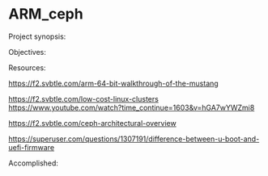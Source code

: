 # ARM_ceph

Project synopsis:

Objectives:

Resources:

https://f2.svbtle.com/arm-64-bit-walkthrough-of-the-mustang

https://f2.svbtle.com/low-cost-linux-clusters
https://www.youtube.com/watch?time_continue=1603&v=hGA7wYWZmi8

https://f2.svbtle.com/ceph-architectural-overview

https://superuser.com/questions/1307191/difference-between-u-boot-and-uefi-firmware

Accomplished:



